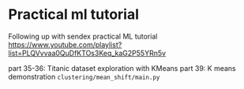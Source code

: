 # Practical ml tutorial
Following up with sendex practical ML tutorial
https://www.youtube.com/playlist?list=PLQVvvaa0QuDfKTOs3Keq_kaG2P55YRn5v



part 35-36: Titanic dataset exploration with KMeans
part 39: K means demonstration `clustering/mean_shift/main.py`